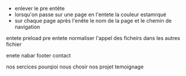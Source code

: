 


- enlever le pre entête 
- lorsqu'on passe sur une page en l'entete la couleur estamrqué 
- sur chaque page après l'enête le nom de la page et le chemin de navigation 


entete
preload
pre entete
normaliser l'appel des ficheirs dans les autres fichier 


enete
nabar
footer
contact


nos sercices
pourqioi nous chosir 
nos projet
temoignage
